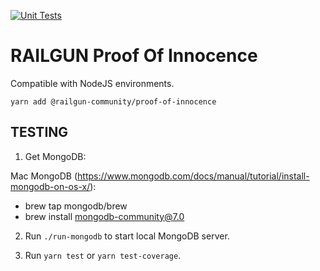 [![Unit Tests](https://github.com/Railgun-Community/proof-of-innocence/actions/workflows/unit-tests.yml/badge.svg?branch=main)](https://github.com/Railgun-Community/proof-of-innocence/actions)

# RAILGUN Proof Of Innocence

Compatible with NodeJS environments.

`yarn add @railgun-community/proof-of-innocence`

## TESTING

1. Get MongoDB:

Mac MongoDB (https://www.mongodb.com/docs/manual/tutorial/install-mongodb-on-os-x/):

- brew tap mongodb/brew
- brew install mongodb-community@7.0

2. Run `./run-mongodb` to start local MongoDB server.

3. Run `yarn test` or `yarn test-coverage`.
